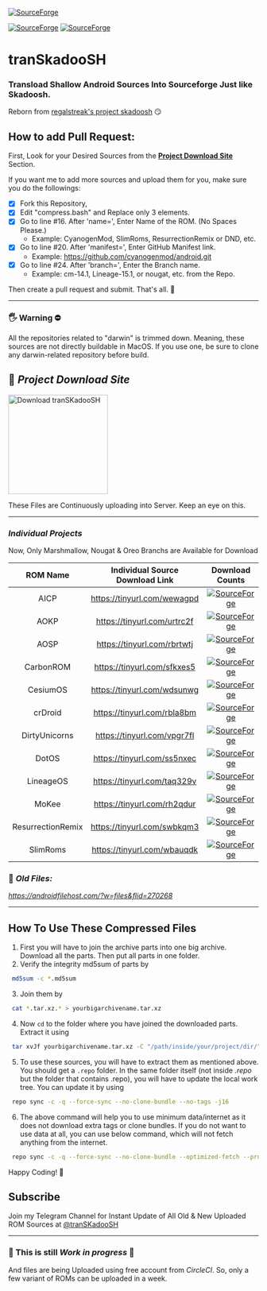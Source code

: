 [![SourceForge](https://img.shields.io/sourceforge/dt/transkadoosh?label=All%20Time%20Downloads&style=for-the-badge&cacheSeconds=600)](#)

[![SourceForge](https://img.shields.io/sourceforge/dm/transkadoosh?cacheSeconds=600)](#)
[![SourceForge](https://img.shields.io/sourceforge/dw/transkadoosh?cacheSeconds=600)](#)

# tranSkadooSH

### Transload Shallow Android Sources Into Sourceforge Just like Skadoosh. 
Reborn from [regalstreak's project skadoosh](http://forum.xda-developers.com/android/software/sources-android-sources-highly-t3231109) 😏

## How to add Pull Request:
First, Look for your Desired Sources from the [__Project Download Site__](#-project-download-site) Section.

If you want me to add more sources and upload them for you, make sure you do the followings:

- [x] Fork this Repository,  
- [x] Edit "compress.bash" and Replace only 3 elements.
- [x] Go to line #16. After 'name=', Enter Name of the ROM. (No Spaces Please.) 
  - Example: CyanogenMod, SlimRoms, ResurrectionRemix or DND, etc.
- [x] Go to line #20. After 'manifest=', Enter GitHub Manifest link. 
  - Example: https://github.com/cyanogenmod/android.git
- [x] Go to line #24. After 'branch=', Enter the Branch name. 
  - Example: cm-14.1, Lineage-15.1, or nougat, etc. from the Repo.

Then create a pull request and submit.
That's all. 💖

---

### 🖐 Warning ⛔
All the repositories related to "darwin" is trimmed down.
Meaning, these sources are not directly buildable in MacOS. If you use one, be sure to clone any darwin-related repository before build.

## 💝 _Project Download Site_

<a href="https://tinyurl.com/tranSKadooSH/"><img alt="Download tranSKadooSH" src="https://sourceforge.net/sflogo.php?type=17&group_id=3178722" width=200></a>

These Files are Continuously uploading into Server. Keep an eye on this.

---

### _Individual Projects_
Now, Only Marshmallow, Nougat & Oreo Branchs are Available for Download

ROM Name   | Individual Source Download Link | Download Counts
:---------:|:-------------------------------:|:--------------------------:
AICP       | https://tinyurl.com/wewagpd     | [![SourceForge](https://img.shields.io/sourceforge/dt/tranSKadooSH/AICP?cacheSeconds=600)](#)
AOKP       | https://tinyurl.com/urtrc2f     | [![SourceForge](https://img.shields.io/sourceforge/dt/tranSKadooSH/AOKP?cacheSeconds=600)](#)
AOSP       | https://tinyurl.com/rbrtwtj     | [![SourceForge](https://img.shields.io/sourceforge/dt/tranSKadooSH/AOSP?cacheSeconds=600)](#)
CarbonROM  | https://tinyurl.com/sfkxes5     | [![SourceForge](https://img.shields.io/sourceforge/dt/tranSKadooSH/CarbonROM?cacheSeconds=600)](#)
CesiumOS   | https://tinyurl.com/wdsunwg     | [![SourceForge](https://img.shields.io/sourceforge/dt/tranSKadooSH/CesiumOS?cacheSeconds=600)](#)
crDroid    | https://tinyurl.com/rbla8bm     | [![SourceForge](https://img.shields.io/sourceforge/dt/tranSKadooSH/crDroid?cacheSeconds=600)](#)
DirtyUnicorns  | https://tinyurl.com/vpgr7fl    | [![SourceForge](https://img.shields.io/sourceforge/dt/tranSKadooSH/DirtyUnicorns?cacheSeconds=600)](#)
DotOS      | https://tinyurl.com/ss5nxec     | [![SourceForge](https://img.shields.io/sourceforge/dt/tranSKadooSH/DotOS?cacheSeconds=600)](#)
LineageOS  | https://tinyurl.com/taq329v     | [![SourceForge](https://img.shields.io/sourceforge/dt/tranSKadooSH/LineageOS?cacheSeconds=600)](#)
MoKee      | https://tinyurl.com/rh2qdur     | [![SourceForge](https://img.shields.io/sourceforge/dt/tranSKadooSH/MoKee?cacheSeconds=600)](#)
ResurrectionRemix  | https://tinyurl.com/swbkqm3    | [![SourceForge](https://img.shields.io/sourceforge/dt/tranSKadooSH/ResurrectionRemix?cacheSeconds=600)](#)
SlimRoms   | https://tinyurl.com/wbauqdk     | [![SourceForge](https://img.shields.io/sourceforge/dt/tranSKadooSH/SlimRoms?cacheSeconds=600)](#)


### 👴 _Old Files:_
_https://androidfilehost.com/?w=files&flid=270268_

---

## How To Use These Compressed Files

1. First you will have to join the archive parts into one big archive. Download all the parts. Then put all parts in one folder.
2. Verify the integrity md5sum of parts by 
```bash
 md5sum -c *.md5sum
```
3. Join them by 
```bash
 cat *.tar.xz.* > yourbigarchivename.tar.xz
```
4. Now `cd` to the folder where you have joined the downloaded parts. Extract it using 
```bash
 tar xvJf yourbigarchivename.tar.xz -C "/path/inside/your/project/dir/"
```
5. To use these sources, you will have to extract them as mentioned above. 
You should get a `.repo` folder. In the same folder itself (not inside _.repo_ but the folder that contains .repo), 
you will have to update the local work tree. You can update it by using
```bash
 repo sync -c -q --force-sync --no-clone-bundle --no-tags -j16
```
6. The above command will help you to use minimum data/internet as it does not download extra tags or clone bundles.
If you do not want to use data at all, you can use below command, which will not fetch anything from the internet.
```bash
 repo sync -c -q --force-sync --no-clone-bundle --optimized-fetch --prune --no-tags -j16 --local-only
```

Happy Coding! 🤗

## Subscribe
Join my Telegram Channel for Instant Update of All Old & New Uploaded ROM Sources at [@tranSKadooSH](https://t.me/tranSKadooSH)

---

### 🚧 This is still _Work in progress_ 🚧

And files are being Uploaded using free account from _CircleCI_.
So, only a few variant of ROMs can be uploaded in a week.
